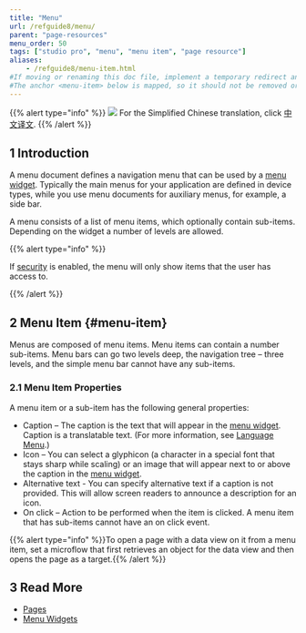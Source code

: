 ```yaml
---
title: "Menu"
url: /refguide8/menu/
parent: "page-resources"
menu_order: 50
tags: ["studio pro", "menu", "menu item", "page resource"]
aliases:
    - /refguide8/menu-item.html
#If moving or renaming this doc file, implement a temporary redirect and let the respective team know they should update the URL in the product. See Mapping to Products for more details. 
#The anchor <menu-item> below is mapped, so it should not be removed or changed.
---
```


{{% alert type="info" %}}
<img src="attachments/chinese-translation/china.png" style="display: inline-block; margin: 0" /> For the Simplified Chinese translation, click [中文译文](https://cdn.mendix.tencent-cloud.com/documentation/refguide8/menu.pdf).
{{% /alert %}}

## 1 Introduction

A menu document defines a navigation menu that can be used by a [menu widget](menu-widgets). Typically the main menus for your application are defined in device types, while you use menu documents for auxiliary menus, for example, a side bar.

A menu consists of a list of menu items, which optionally contain sub-items. Depending on the widget a number of levels are allowed.

{{% alert type="info" %}}

If [security](project-security) is enabled, the menu will only show items that the user has access to.

{{% /alert %}}

## 2 Menu Item {#menu-item}

Menus are composed of menu items. Menu items can contain a number sub-items. Menu bars can go two levels deep, the navigation tree – three levels, and the simple menu bar cannot have any sub-items.

### 2.1 Menu Item Properties 

A menu item or a sub-item has the following general properties:

* Caption – The caption is the text that will appear in the [menu widget](menu-widgets). Caption is a translatable text. (For more information, see [Language Menu](translatable-texts).)
* Icon – You can select a glyphicon (a character in a special font that stays sharp while scaling) or an image that will appear next to or above the caption in the [menu widget](menu-widgets).
* Alternative text - You can specify alternative text if a caption is not provided. This will allow screen readers to announce a description for an icon.
* On click – Action to be performed when the item is clicked. A menu item that has sub-items cannot have an on click event.

{{% alert type="info" %}}To open a page with a data view on it from a menu item, set a microflow that first retrieves an object for the data view and then opens the page as a target.{{% /alert %}}

## 3 Read More

* [Pages](pages)
* [Menu Widgets](menu-widgets)

